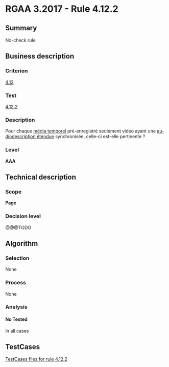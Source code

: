 # RGAA 3.2017 - Rule 4.12.2

## Summary
No-check rule


## Business description

### Criterion
[4.12](http://references.modernisation.gouv.fr/rgaa-accessibilite/criteres.html#crit-4-12)

### Test
[4.12.2](http://references.modernisation.gouv.fr/rgaa-accessibilite/criteres.html#test-4-12-2)

### Description
<div lang="fr">Pour chaque <a href="http://references.modernisation.gouv.fr/rgaa-accessibilite/glossaire.html#mdia-temporel-type-son-vido-et-synchronis">m&#xE9;dia temporel</a> pr&#xE9;-enregistr&#xE9; seulement vid&#xE9;o ayant une <a href="http://references.modernisation.gouv.fr/rgaa-accessibilite/glossaire.html#audiodescription-tendue">audiodescription &#xE9;tendue</a> synchronis&#xE9;e, celle-ci est-elle pertinente&nbsp;?</div>

### Level
**AAA**


## Technical description

### Scope
**Page**

### Decision level
@@@TODO


## Algorithm

### Selection
None

### Process
None

### Analysis

#### No Tested
In all cases


##  TestCases

[TestCases files for rule 4.12.2](https://github.com/Asqatasun/Asqatasun/tree/develop/rules/rules-rgaa3.2017/src/test/resources/testcases/rgaa32017/Rgaa32017Rule041202/)


